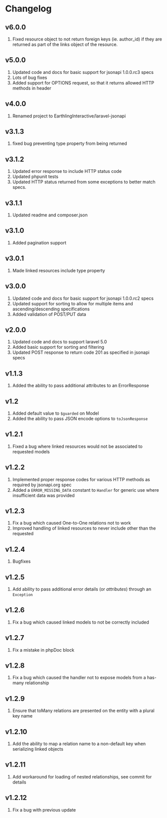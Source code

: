 Changelog
=========

v6.0.0
------

 1. Fixed resource object to not return foreign keys (ie. author_id) if they are returned as part of the links object of the resource. 

v5.0.0
------

 1. Updated code and docs for basic support for jsonapi 1.0.0.rc3 specs
 2. Lots of bug fixes
 3. Added support for OPTIONS request, so that it returns allowed HTTP methods in header

v4.0.0
------

 1. Renamed project to EarthlingInteractive/laravel-jsonapi


v3.1.3
------

 1. fixed bug preventing type property from being returned



v3.1.2
------

 1. Updated error response to include HTTP status code
 2. Updated phpunit tests
 3. Updated HTTP status returned from some exceptions to better match specs.

v3.1.1
------

 1. Updated readme and composer.json

v3.1.0
------

 1. Added pagination support

v3.0.1
------

 1. Made linked resources include type property

v3.0.0
------

 1. Updated code and docs for basic support for jsonapi 1.0.0.rc2 specs
 2. Updated support for sorting to allow for multiple items and ascending/descending specifications
 3. Added validation of POST/PUT data

v2.0.0
------

 1. Updated code and docs to support laravel 5.0
 2. Added basic support for sorting and filtering
 3. Updated POST response to return code 201 as specified in jsonapi specs

v1.1.3
------

 1. Added the ability to pass additional attributes to an ErrorResponse

v1.2
----

 1. Added default value to `$guarded` on Model
 2. Added the ability to pass JSON encode options to `toJsonResponse`

v1.2.1
------

 1. Fixed a bug where linked resources would not be associated to requested models

v1.2.2
------

 1. Implemented proper response codes for various HTTP methods as required by jsonapi.org spec
 2. Added a `ERROR_MISSING_DATA` constant to `Handler` for generic use where insufficient data was provided

v1.2.3
------

 1. Fix a bug which caused One-to-One relations not to work
 2. Improved handling of linked resources to never include other than the requested

v1.2.4
------

 1. Bugfixes

v1.2.5
------

 1. Add ability to pass additional error details (or *attributes*) through an `Exception`

v1.2.6
------

 1. Fix a bug which caused linked models to not be correctly included

v1.2.7
------

 1. Fix a mistake in phpDoc block

v1.2.8
------

 1. Fix a bug which caused the handler not to expose models from a has-many relationship

v1.2.9
------

 1. Ensure that toMany relations are presented on the entity with a plural key name

v1.2.10
-------

 1. Add the ability to map a relation name to a non-default key when serializing linked objects

v1.2.11
-------

 1. Add workaround for loading of nested relationships, see commit for details

v1.2.12
-------

 1. Fix a bug with previous update
